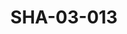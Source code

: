 ---
pid: SHA-03-013
title: SHA-03-013
language: ar
original_label: 
rights: شرحبيل احمد
location_of_original: شرحبيل احمد
photographer_or_studio: 
scanned_from: photograph 8.4 by 12.4
_date: 1965-1967
location: الخرطوم، حديقة الحيوانات
description: شرحبيل احمد
additional_notes: مستخدم في غلاف البوم شرحبيل احمد
permission_display: 'yes'
on_server: 'no'
on_website: 'no'
permalink: /photopages/ar/SHA-03-013
layout: photo-page
---